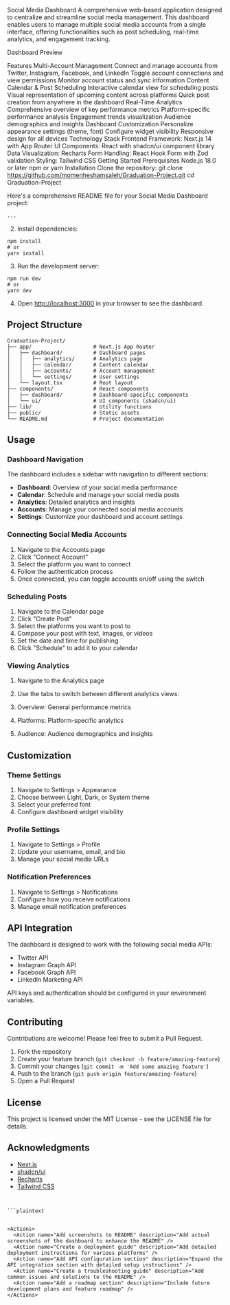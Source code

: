 Social Media Dashboard
A comprehensive web-based application designed to centralize and streamline social media management. This dashboard enables users to manage multiple social media accounts from a single interface, offering functionalities such as post scheduling, real-time analytics, and engagement tracking.

Dashboard Preview

Features
Multi-Account Management
Connect and manage accounts from Twitter, Instagram, Facebook, and LinkedIn
Toggle account connections and view permissions
Monitor account status and sync information
Content Calendar & Post Scheduling
Interactive calendar view for scheduling posts
Visual representation of upcoming content across platforms
Quick post creation from anywhere in the dashboard
Real-Time Analytics
Comprehensive overview of key performance metrics
Platform-specific performance analysis
Engagement trends visualization
Audience demographics and insights
Dashboard Customization
Personalize appearance settings (theme, font)
Configure widget visibility
Responsive design for all devices
Technology Stack
Frontend Framework: Next.js 14 with App Router
UI Components: React with shadcn/ui component library
Data Visualization: Recharts
Form Handling: React Hook Form with Zod validation
Styling: Tailwind CSS
Getting Started
Prerequisites
Node.js 18.0 or later
npm or yarn
Installation
Clone the repository:
git clone https://github.com/momenheshamsaleh/Graduation-Project.git
cd Graduation-Project

Here's a comprehensive README file for your Social Media Dashboard project:

```markdown project="Social Media Dashboard" file="README.md"
...
```

2. Install dependencies:

```shellscript
npm install
# or
yarn install
```


3. Run the development server:

```shellscript
npm run dev
# or
yarn dev
```


4. Open [http://localhost:3000](http://localhost:3000) in your browser to see the dashboard.


## Project Structure

```
Graduation-Project/
├── app/                    # Next.js App Router
│   ├── dashboard/          # Dashboard pages
│   │   ├── analytics/      # Analytics page
│   │   ├── calendar/       # Content calendar
│   │   ├── accounts/       # Account management
│   │   └── settings/       # User settings
│   └── layout.tsx          # Root layout
├── components/             # React components
│   ├── dashboard/          # Dashboard-specific components
│   └── ui/                 # UI components (shadcn/ui)
├── lib/                    # Utility functions
├── public/                 # Static assets
└── README.md               # Project documentation
```

## Usage

### Dashboard Navigation

The dashboard includes a sidebar with navigation to different sections:

- **Dashboard**: Overview of your social media performance
- **Calendar**: Schedule and manage your social media posts
- **Analytics**: Detailed analytics and insights
- **Accounts**: Manage your connected social media accounts
- **Settings**: Customize your dashboard and account settings


### Connecting Social Media Accounts

1. Navigate to the Accounts page
2. Click "Connect Account"
3. Select the platform you want to connect
4. Follow the authentication process
5. Once connected, you can toggle accounts on/off using the switch


### Scheduling Posts

1. Navigate to the Calendar page
2. Click "Create Post"
3. Select the platforms you want to post to
4. Compose your post with text, images, or videos
5. Set the date and time for publishing
6. Click "Schedule" to add it to your calendar


### Viewing Analytics

1. Navigate to the Analytics page
2. Use the tabs to switch between different analytics views:

1. Overview: General performance metrics
2. Platforms: Platform-specific analytics
3. Audience: Audience demographics and insights





## Customization

### Theme Settings

1. Navigate to Settings > Appearance
2. Choose between Light, Dark, or System theme
3. Select your preferred font
4. Configure dashboard widget visibility


### Profile Settings

1. Navigate to Settings > Profile
2. Update your username, email, and bio
3. Manage your social media URLs


### Notification Preferences

1. Navigate to Settings > Notifications
2. Configure how you receive notifications
3. Manage email notification preferences


## API Integration

The dashboard is designed to work with the following social media APIs:

- Twitter API
- Instagram Graph API
- Facebook Graph API
- LinkedIn Marketing API


API keys and authentication should be configured in your environment variables.

## Contributing

Contributions are welcome! Please feel free to submit a Pull Request.

1. Fork the repository
2. Create your feature branch (`git checkout -b feature/amazing-feature`)
3. Commit your changes (`git commit -m 'Add some amazing feature'`)
4. Push to the branch (`git push origin feature/amazing-feature`)
5. Open a Pull Request


## License

This project is licensed under the MIT License - see the LICENSE file for details.

## Acknowledgments

- [Next.js](https://nextjs.org/)
- [shadcn/ui](https://ui.shadcn.com/)
- [Recharts](https://recharts.org/)
- [Tailwind CSS](https://tailwindcss.com/)
```


```plaintext


<Actions>
  <Action name="Add screenshots to README" description="Add actual screenshots of the dashboard to enhance the README" />
  <Action name="Create a deployment guide" description="Add detailed deployment instructions for various platforms" />
  <Action name="Add API configuration section" description="Expand the API integration section with detailed setup instructions" />
  <Action name="Create a troubleshooting guide" description="Add common issues and solutions to the README" />
  <Action name="Add a roadmap section" description="Include future development plans and feature roadmap" />
</Actions>


```